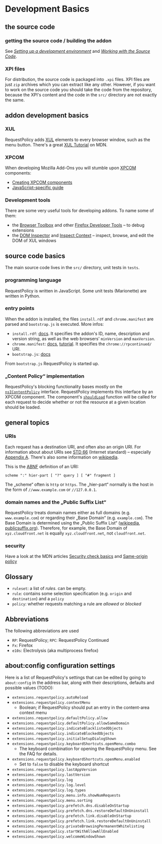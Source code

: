 # Development Basics

## the source code

### getting the source code / building the addon

See [*Setting up a development environment*](Setting-up-a-development-environment) and [*Working with the Source Code*](Working-with-the-Source-Code).

### XPI files

For distribution, the source code is packaged into `.xpi` files. XPI files are just `zip` archives which you can extract like any other. However, if you want to work on the source code you should take the code from the repository, because the XPI's content and the code in the `src/` directory are not exactly the same.



## addon development basics

### XUL

RequestPolicy adds [XUL](https://developer.mozilla.org/en-US/docs/Mozilla/Tech/XUL) elements to every browser window, such as the menu button. There's a great [XUL Tutorial](https://developer.mozilla.org/en-US/Add-ons/Overlay_Extensions/XUL_School) on MDN.

### XPCOM

When developing Mozilla Add-Ons you will stumble upon [XPCOM](https://developer.mozilla.org/en-US/docs/Mozilla/Tech/XPCOM) components:

* [Creating XPCOM components](https://developer.mozilla.org/en-US/docs/Mozilla/Tech/XPCOM/Guide/Creating_components)
* [JavaScript-specific guide](https://developer.mozilla.org/en-US/docs/Mozilla/Tech/XPCOM/Guide/Building_components_in_JavaScript)

### Development tools

There are some very useful tools for developing addons. To name some of them:

* the [Browser Toolbox](https://developer.mozilla.org/en-US/docs/Tools/Browser_Toolbox) and other [Firefox Developer Tools](https://developer.mozilla.org/en-US/docs/Tools) – to debug extensions
* the [DOM Inspector](https://addons.mozilla.org/en-US/firefox/addon/dom-inspector-6622/) and [Inspect Context](https://addons.mozilla.org/en-US/firefox/addon/inspect-context/) – inspect, browse, and edit the DOM of XUL windows



## source code basics

The main source code lives in the `src/` directory, unit tests in `tests`.

### programming language

RequestPolicy is written in JavaScript. Some unit tests (Marionette) are written in Python.

### entry points

When the addon is installed, the files `install.rdf` and `chrome.manifest` are parsed and `bootstrap.js` is executed. More infos:

* `install.rdf`: [docs](https://developer.mozilla.org/en-US/Add-ons/Install_Manifests). It specifies the addon's ID, name, description and version string, as well as the web browsers' `minVersion` and `maxVersion`.
* `chrome.manifest`: [docs](https://developer.mozilla.org/en-US/docs/Chrome_Registration), [tutorial](https://developer.mozilla.org/en-US/docs/Mozilla/Tech/XUL/Tutorial/Manifest_Files). It specifies the `chrome://rpcontinued/` URI.
* `bootstrap.js`: [docs](https://developer.mozilla.org/en-US/docs/Extensions/bootstrap.js)

From `bootstrap.js` RequestPolicy is started up.

### „Content Policy“ implementation

RequestPolicy's blocking functionality bases mostly on the [`nsIContentPolicy`](https://developer.mozilla.org/en-US/docs/Mozilla/Tech/XPCOM/Reference/Interface/nsIContentPolicy) interface. RequestPolicy implements this interface by an XPCOM component. The component's [`shouldLoad`](https://developer.mozilla.org/en-US/docs/Mozilla/Tech/XPCOM/Reference/Interface/nsIContentPolicy#shouldLoad%28%29) function will be called for each request to decide whether or not the resource at a given location should be loaded.



## general topics

### URIs

Each request has a destination URI, and often also an origin URI. For information about about URIs see [STD 66](http://tools.ietf.org/html/std66) (Internet standard) – especially [Appendix A](http://tools.ietf.org/html/std66#appendix-A). There's also some information on [wikipedia](https://en.wikipedia.org/wiki/URI_scheme#Generic_syntax).

This is the [ABNF](https://en.wikipedia.org/wiki/Augmented_Backus%E2%80%93Naur_Form) definition of an URI:

```
scheme ":" hier-part [ "?" query ] [ "#" fragment ]
```

The „scheme“ often is `http` or `https`. The „hier-part“ normally is the host in the form of `//www.example.com` or `//127.0.0.1`.

### domain names and the „Public Suffix List“

RequestPolicy treats domain names either as full domains (e.g. `www.example.com`) or regarding their „Base Domain“ (e.g. `example.com`). The Base Domain is determined using the „Public Suffix List“ ([wikipedia](https://en.wikipedia.org/wiki/Public_Suffix_List), [publicsuffix.org](https://publicsuffix.org/)). Therefore, for example, the Base Domain of `xyz.cloudfront.net` is equally `xyz.cloudfront.net`, not `cloudfront.net`.

### security

Have a look at the MDN articles [Security check basics](https://developer.mozilla.org/en-US/docs/Security_check_basics) and [Same-origin policy](https://developer.mozilla.org/en-US/docs/Web/Security/Same-origin_policy)



## Glossary

- `ruleset`: a list of *rules*. can be empty.
- `rule`: contains some selection specification (e.g. `origin` and `destination`) and a `policy`
- `policy`: whether requests matching a rule are *allowed* or *blocked*



## Abbreviations

The following abbreviations are used

- `RP`: RequestPolicy; `RPC`: RequestPolicy Continued
- `Fx`: Firefox
- `e10s`: Electrolysis (aka multiprocess firefox)



## about:config configuration settings

Here is a list of RequestPolicy's settings that can be edited by going to `about:config` in the address bar, along with their descriptions, defaults and possible values (TODO):

 * `extensions.requestpolicy.autoReload`
 * `extensions.requestpolicy.contextMenu`
   * Boolean; if RequestPolicy should put an entry in the content-area context menu
 * `extensions.requestpolicy.defaultPolicy.allow`
 * `extensions.requestpolicy.defaultPolicy.allowSameDomain`
 * `extensions.requestpolicy.indicateBlacklistedObjects`
 * `extensions.requestpolicy.indicateBlockedObjects`
 * `extensions.requestpolicy.initialSetupDialogShown`
 * `extensions.requestpolicy.keyboardShortcuts.openMenu.combo`
   * The keyboard combination for opening the RequestPolicy menu. See the FAQ for details.
 * `extensions.requestpolicy.keyboardShortcuts.openMenu.enabled`
   * Set to `false` to disable the keyboard shortcut
 * `extensions.requestpolicy.lastAppVersion`
 * `extensions.requestpolicy.lastVersion`
 * `extensions.requestpolicy.log`
 * `extensions.requestpolicy.log.level`
 * `extensions.requestpolicy.log.types`
 * `extensions.requestpolicy.menu.info.showNumRequests`
 * `extensions.requestpolicy.menu.sorting`
 * `extensions.requestpolicy.prefetch.dns.disableOnStartup`
 * `extensions.requestpolicy.prefetch.dns.restoreDefaultOnUninstall`
 * `extensions.requestpolicy.prefetch.link.disableOnStartup`
 * `extensions.requestpolicy.prefetch.link.restoreDefaultOnUninstall`
 * `extensions.requestpolicy.privateBrowsingPermanentWhitelisting`
 * `extensions.requestpolicy.startWithAllowAllEnabled`
 * `extensions.requestpolicy.welcomeWindowShown`
